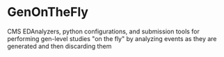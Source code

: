 # GenOnTheFly
CMS EDAnalyzers, python configurations, and submission tools for performing gen-level studies "on the fly" by analyzing events as they are generated and then discarding them
